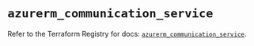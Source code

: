 # `azurerm_communication_service`

Refer to the Terraform Registry for docs: [`azurerm_communication_service`](https://registry.terraform.io/providers/hashicorp/azurerm/4.1.0/docs/resources/communication_service).

